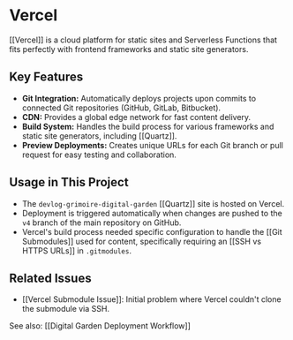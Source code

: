 # Vercel

[[Vercel]] is a cloud platform for static sites and Serverless Functions that fits perfectly with frontend frameworks and static site generators.

## Key Features

*   **Git Integration:** Automatically deploys projects upon commits to connected Git repositories (GitHub, GitLab, Bitbucket).
*   **CDN:** Provides a global edge network for fast content delivery.
*   **Build System:** Handles the build process for various frameworks and static site generators, including [[Quartz]].
*   **Preview Deployments:** Creates unique URLs for each Git branch or pull request for easy testing and collaboration.

## Usage in This Project

*   The `devlog-grimoire-digital-garden` [[Quartz]] site is hosted on Vercel.
*   Deployment is triggered automatically when changes are pushed to the `v4` branch of the main repository on GitHub.
*   Vercel's build process needed specific configuration to handle the [[Git Submodules]] used for content, specifically requiring an [[SSH vs HTTPS URLs]] in `.gitmodules`.

## Related Issues

*   [[Vercel Submodule Issue]]: Initial problem where Vercel couldn't clone the submodule via SSH.

See also: [[Digital Garden Deployment Workflow]]


